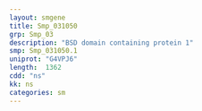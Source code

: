 ```yaml
---
layout: smgene
title: Smp_031050
grp: Smp_03
description: "BSD domain containing protein 1"
smp: Smp_031050.1
uniprot: "G4VPJ6"
length:  1362
cdd: "ns"
kk: ns
categories: sm
---
```

